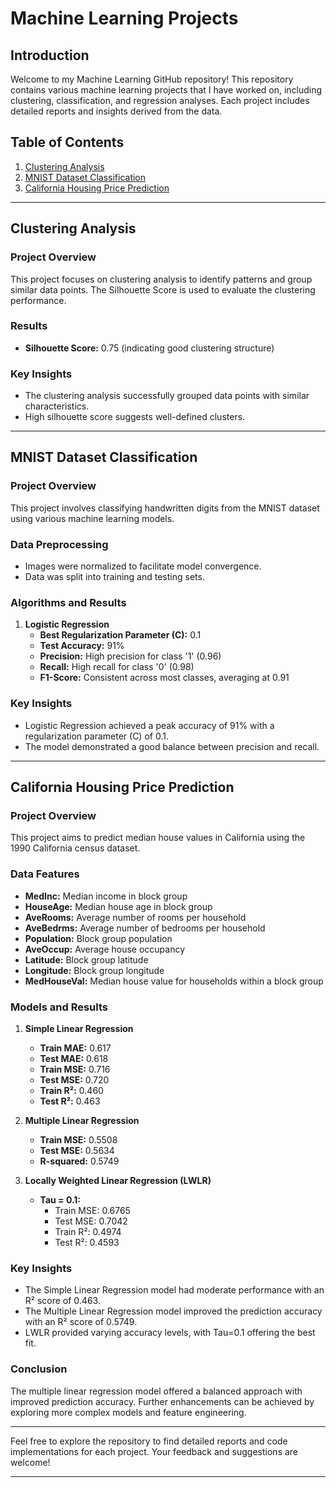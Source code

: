 
# Machine Learning Projects

## Introduction
Welcome to my Machine Learning GitHub repository! This repository contains various machine learning projects that I have worked on, including clustering, classification, and regression analyses. Each project includes detailed reports and insights derived from the data.

## Table of Contents
1. [Clustering Analysis](#clustering-analysis)
2. [MNIST Dataset Classification](#mnist-dataset-classification)
3. [California Housing Price Prediction](#california-housing-price-prediction)

---

## Clustering Analysis
### Project Overview
This project focuses on clustering analysis to identify patterns and group similar data points. The Silhouette Score is used to evaluate the clustering performance.

### Results
- **Silhouette Score:** 0.75 (indicating good clustering structure)

### Key Insights
- The clustering analysis successfully grouped data points with similar characteristics.
- High silhouette score suggests well-defined clusters.

---

## MNIST Dataset Classification
### Project Overview
This project involves classifying handwritten digits from the MNIST dataset using various machine learning models.

### Data Preprocessing
- Images were normalized to facilitate model convergence.
- Data was split into training and testing sets.

### Algorithms and Results
1. **Logistic Regression**
   - **Best Regularization Parameter (C):** 0.1
   - **Test Accuracy:** 91%
   - **Precision:** High precision for class '1' (0.96)
   - **Recall:** High recall for class '0' (0.98)
   - **F1-Score:** Consistent across most classes, averaging at 0.91

### Key Insights
- Logistic Regression achieved a peak accuracy of 91% with a regularization parameter (C) of 0.1.
- The model demonstrated a good balance between precision and recall.

---

## California Housing Price Prediction
### Project Overview
This project aims to predict median house values in California using the 1990 California census dataset.

### Data Features
- **MedInc:** Median income in block group
- **HouseAge:** Median house age in block group
- **AveRooms:** Average number of rooms per household
- **AveBedrms:** Average number of bedrooms per household
- **Population:** Block group population
- **AveOccup:** Average house occupancy
- **Latitude:** Block group latitude
- **Longitude:** Block group longitude
- **MedHouseVal:** Median house value for households within a block group

### Models and Results
1. **Simple Linear Regression**
   - **Train MAE:** 0.617
   - **Test MAE:** 0.618
   - **Train MSE:** 0.716
   - **Test MSE:** 0.720
   - **Train R²:** 0.460
   - **Test R²:** 0.463

2. **Multiple Linear Regression**
   - **Train MSE:** 0.5508
   - **Test MSE:** 0.5634
   - **R-squared:** 0.5749

3. **Locally Weighted Linear Regression (LWLR)**
   - **Tau = 0.1:**
     - Train MSE: 0.6765
     - Test MSE: 0.7042
     - Train R²: 0.4974
     - Test R²: 0.4593

### Key Insights
- The Simple Linear Regression model had moderate performance with an R² score of 0.463.
- The Multiple Linear Regression model improved the prediction accuracy with an R² score of 0.5749.
- LWLR provided varying accuracy levels, with Tau=0.1 offering the best fit.


### Conclusion
The multiple linear regression model offered a balanced approach with improved prediction accuracy. Further enhancements can be achieved by exploring more complex models and feature engineering.

---

Feel free to explore the repository to find detailed reports and code implementations for each project. Your feedback and suggestions are welcome!

---


